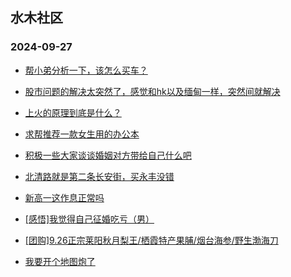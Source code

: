 ## 水木社区 
### 2024-09-27

+ [帮小弟分析一下，该怎么买车？](https://www.newsmth.net/nForum/article/GreenAuto/1678695)

+ [股市问题的解决太突然了，感觉和hk以及缅甸一样，突然间就解决](https://www.newsmth.net/nForum/article/Stock/10931792)

+ [上火的原理到底是什么？](https://www.newsmth.net/nForum/article/Science/383939)

+ [求帮推荐一款女生用的办公本](https://www.newsmth.net/nForum/article/Notebook/1995800)

+ [积极一些大家谈谈婚姻对方带给自己什么吧](https://www.newsmth.net/nForum/article/FamilyLife/1766863941)

+ [北清路就是第二条长安街，买永丰没错](https://www.newsmth.net/nForum/article/OurEstate/3096005)

+ [新高一这作息正常吗](https://www.newsmth.net/nForum/article/PreUnivEdu/210245)

+ [[感悟]我觉得自己征婚吃亏（男）](https://www.newsmth.net/nForum/article/Age/20375137)

+ [[团购]9.26正宗莱阳秋月梨王/栖霞特产果脯/烟台海参/野生渤海刀](https://www.newsmth.net/nForum/article/ADAgent_TG/1326337)

+ [我要开个地图炮了](https://www.newsmth.net/nForum/article/AutoWorld/1944920832)

